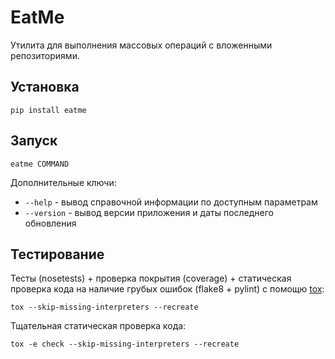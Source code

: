 # EatMe #

Утилита для выполнения массовых операций с вложенными репозиториями. 

## Установка ##
```
pip install eatme
```

## Запуск ##
```
eatme COMMAND
```

Дополнительные ключи:
- `--help` - вывод справочной информации по доступным параметрам
- `--version` - вывод версии приложения и даты последнего обновления

## Тестирование ##
Тесты (nosetests) + проверка покрытия (coverage) + статическая проверка кода на наличие грубых ошибок (flake8 + pylint)
с помощю [tox](https://pypi.python.org/pypi/tox):
```
tox --skip-missing-interpreters --recreate
```

Тщательная статическая проверка кода:
```
tox -e check --skip-missing-interpreters --recreate
```